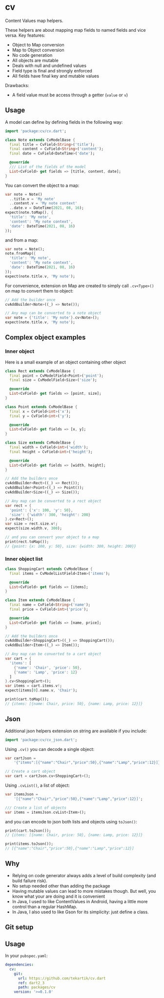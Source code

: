 # cv

Content Values map helpers.

These helpers are about mapping map fields to named fields and vice versa. Key features:
- Object to Map conversion
- Map to Object conversion
- No code generation
- All objects are mutable
- Deals with null and undefined values
- Field type is final and strongly enforced
- All fields have final key and mutable values

Drawbacks:
- A field value must be access through a getter (`value` or `v`)

## Usage

A model can define by defining fields in the following way:

```dart
import 'package:cv/cv.dart';

class Note extends CvModelBase {
  final title = CvField<String>('title');
  final content = CvField<String>('content');
  final date = CvField<DateTime>('date');

  @override
  /// List of the fields of the model
  List<CvField> get fields => [title, content, date];
}
```

You can convert the object to a map:

```dart
var note = Note()
  ..title.v = 'My note'
  ..content.v = 'My note context'
  ..date.v = DateTime(2021, 08, 16);
expect(note.toMap(), {
  'title': 'My note',
  'content': 'My note context',
  'date': DateTime(2021, 08, 16)
});
```

and from a map:

```dart
var note = Note();
note.fromMap({
  'title': 'My note',
  'content': 'My note context',
  'date': DateTime(2021, 08, 16)
});
expect(note.title.v, 'My note');
```

For convenience, extension on Map are created to simply call `.cv<Type>()` on map to convert them to object:
```dart
// Add the builder once
cvAddBuilder<Note>((_) => Note());

// Any map can be converted to a note object
var note = {'title': 'My note'}.cv<Note>();
expect(note.title.v, 'My note');
```

## Complex object examples

### Inner object

Here is a small example of an object containing other object

```dart
class Rect extends CvModelBase {
  final point = CvModelField<Point>('point');
  final size = CvModelField<Size>('size');

  @override
  List<CvField> get fields => [point, size];
}

class Point extends CvModelBase {
  final x = CvField<int>('x');
  final y = CvField<int>('y');

  @override
  List<CvField> get fields => [x, y];
}

class Size extends CvModelBase {
  final width = CvField<int>('width');
  final height = CvField<int>('height');

  @override
  List<CvField> get fields => [width, height];
}
```

```dart
// Add the builders once
cvAddBuilder<Rect>((_) => Rect());
cvAddBuilder<Point>((_) => Point());
cvAddBuilder<Size>((_) => Size());
```

```dart
// Any map can be converted to a rect object
var rect = {
  'point': {'x': 100, 'y': 50},
  'size': {'width': 300, 'height': 200}
}.cv<Rect>();
var size = rect.size.v!;
expect(size.width.v, 300);

// and you can convert your object to a map
print(rect.toMap());
// {point: {x: 100, y: 50}, size: {width: 300, height: 200}}
```

### Inner object list

```dart
class ShoppingCart extends CvModelBase {
  final items = CvModelListField<Item>('items');

  @override
  List<CvField> get fields => [items];
}

class Item extends CvModelBase {
  final name = CvField<String>('name');
  final price = CvField<int>('price');

  @override
  List<CvField> get fields => [name, price];
}
```

```dart
// Add the builders once
cvAddBuilder<ShoppingCart>((_) => ShoppingCart());
cvAddBuilder<Item>((_) => Item());
```

```dart
// Any map can be converted to a cart object
var cart = {
  'items': [
    {'name': 'Chair', 'price': 50},
    {'name': 'Lamp', 'price': 12}
  ]
}.cv<ShoppingCart>();
var items = cart.items.v!;
expect(items[0].name.v, 'Chair');

print(cart.toMap());
// {items: [{name: Chair, price: 50}, {name: Lamp, price: 12}]}
```

## Json

Additional json helpers extension on string are available if you include:

```dart
import 'package:cv/cv_json.dart';
```

Using `.cv()` you can decode a single object:
```dart
var cartJson =
    '{"items":[{"name":"Chair","price":50},{"name":"Lamp","price":12}]}';

// Create a cart object
var cart = cartJson.cv<ShoppingCart>();
```

Using `.cvList()`, a list of object:
```dart
var itemsJson =
    '[{"name":"Chair","price":50},{"name":"Lamp","price":12}]';

/// Create a list of objects
var items = itemsJson.cvList<Item>();
```

and you can encode to json both lists and objects using `toJson()`:

```dart
print(cart.toJson());
// {items: [{name: Chair, price: 50}, {name: Lamp, price: 12}]}

print(items.toJson());
// [{"name":"Chair","price":50},{"name":"Lamp","price":12}]
```

## Why

- Relying on code generator always adds a level of build complexity (and build failure risk).
- No setup needed other than adding the package
- Having mutable values can lead to more mistakes though. But well, you know what your are doing and it is convenient
- In Java, I used to like ContentValues in Android, having a little more control than a regular HashMap.
- In Java, I also used to like Gson for its simplicity: just define a class.

## Git setup

## Usage

In your `pubspec.yaml`:

```yaml
dependencies:
  cv:
    git:
      url: https://github.com/tekartik/cv.dart
      ref: dart2_3
      path: packages/cv
    version: '>=0.1.0'
```